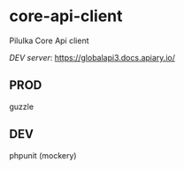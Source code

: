 # core-api-client
Pilulka Core Api client

*DEV server*: https://globalapi3.docs.apiary.io/

## PROD
guzzle

## DEV
phpunit
(mockery)
